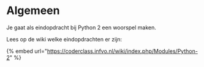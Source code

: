 # Algemeen

Je gaat als eindopdracht bij Python 2 een woorspel maken.

Lees op de wiki welke eindopdrachten er zijn:

{% embed url="https://coderclass.infvo.nl/wiki/index.php/Modules/Python-2" %}

